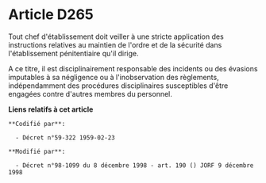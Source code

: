 # Article D265

Tout chef d'établissement doit veiller à une stricte application des instructions relatives au maintien de l'ordre et de la
sécurité dans l'établissement pénitentiaire qu'il dirige. 

A ce titre, il est disciplinairement responsable des incidents ou des évasions imputables à sa négligence ou à
l'inobservation des règlements, indépendamment des procédures disciplinaires susceptibles d'être engagées contre d'autres
membres du personnel.

**Liens relatifs à cet article**

	**Codifié par**:

	  - Décret n°59-322 1959-02-23

	**Modifié par**:

	  - Décret n°98-1099 du 8 décembre 1998 - art. 190 () JORF 9 décembre 1998
